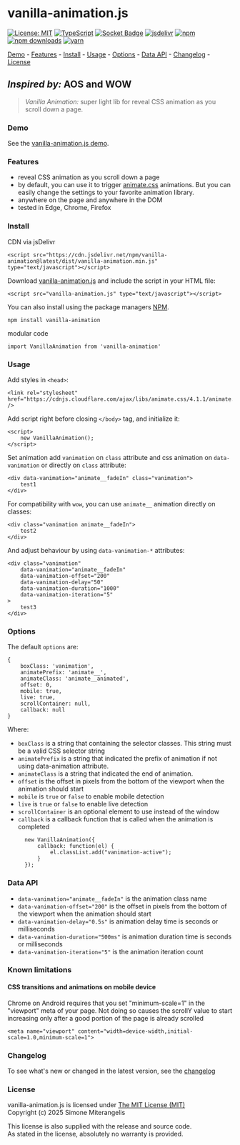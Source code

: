 # vanilla-animation.js #

[![License: MIT](https://img.shields.io/badge/License-MIT-green.svg)](https://opensource.org/licenses/MIT)
[![TypeScript](https://img.shields.io/badge/%3C%2F%3E-TypeScript-%230074c1.svg)](http://www.typescriptlang.org/)
[![Socket Badge](https://socket.dev/api/badge/npm/package/vanilla-animation)](https://socket.dev/npm/package/vanilla-animation)
[![jsdelivr](https://data.jsdelivr.com/v1/package/npm/vanilla-animation/badge)](https://www.jsdelivr.com/package/npm/vanilla-animation)
[![npm](https://img.shields.io/npm/v/vanilla-animation.svg?logo=npm&logoColor=fff&label=npm)](https://www.npmjs.com/package/vanilla-animation)
[![npm downloads](https://img.shields.io/npm/dm/vanilla-animation.svg?style=flat-square)](https://www.npmjs.com/package/vanilla-animation)
[![yarn](https://img.shields.io/npm/v/vanilla-animation.svg?logo=yarn&logoColor=fff&label=yarn)](https://yarnpkg.com/package?name=vanilla-animation)

[Demo](#demo) - [Features](#features) - [Install](#install) - [Usage](#usage) - [Options](#options) - [Data API](#data-api) -  [Changelog](#changelog) - [License](#license)

## *Inspired by:* AOS and WOW

> *Vanilla Animation:* super light lib for reveal CSS animation as you scroll down a page.

### Demo

See the [vanilla-animation.js demo](https://codepen.io/mitera/pen/azOdmrv).

### Features

- reveal CSS animation as you scroll down a page
- by default, you can use it to trigger [animate.css](https://animate.style) animations. But you can easily change the settings to your favorite animation library.
- anywhere on the page and anywhere in the DOM
- tested in Edge, Chrome, Firefox

### Install

CDN via jsDelivr

    <script src="https://cdn.jsdelivr.net/npm/vanilla-animation@latest/dist/vanilla-animation.min.js" type="text/javascript"></script>

Download [vanilla-animation.js](https://github.com/mitera/vanilla-animation/blob/master/vanilla-animation.js) and include the script in your HTML file:

	<script src="vanilla-animation.js" type="text/javascript"></script>

You can also install using the package managers [NPM](https://www.npmjs.com/package/vanilla-animation).

    npm install vanilla-animation

modular code

    import VanillaAnimation from 'vanilla-animation'

### Usage

Add styles in `<head>`:
    
    <link rel="stylesheet" href="https://cdnjs.cloudflare.com/ajax/libs/animate.css/4.1.1/animate.min.css" />

Add script right before closing `</body>` tag, and initialize it:

    <script>
        new VanillaAnimation();
    </script>

Set animation add `vanimation` on `class` attribute and css animation on `data-vanimation` or directly on `class` attribute:

    <div data-vanimation="animate__fadeIn" class="vanimation">
        test1
    </div>

For compatibility with `wow`, you can use `animate__` animation directly on classes:

    <div class="vanimation animate__fadeIn">
        test2
    </div>

And adjust behaviour by using `data-vanimation-*` attributes:

    <div class="vanimation"
        data-vanimation="animate__fadeIn"
        data-vanimation-offset="200"
        data-vanimation-delay="50"
        data-vanimation-duration="1000"
        data-vanimation-iteration="5"
    >
        test3
    </div>

### Options

The default `options` are:

    {
        boxClass: 'vanimation',
        animatePrefix: 'animate__',
        animateClass: 'animate__animated',
        offset: 0,
        mobile: true,
        live: true,
        scrollContainer: null,
        callback: null
    }

Where:

- `boxClass` is a string that containing the selector classes. This string must be a valid CSS selector string
- `animatePrefix` is a string that indicated the prefix of animation if not using data-animation attribute.
- `animateClass` is a string that indicated the end of animation.
- `offset` is the offset in pixels from the bottom of the viewport when the animation should start
- `mobile` is `true` or `false` to enable mobile detection
- `live` is `true` or `false` to enable live detection
- `scrollContainer` is an optional element to use instead of the window
- `callback` is a callback function that is called when the animation is completed
  ```
    new VanillaAnimation({
        callback: function(el) {
            el.classList.add("vanimation-active");
        }
    });
  ```
### Data API

- `data-vanimation="animate__fadeIn"` is the animation class name
- `data-vanimation-offset="200"` is the offset in pixels from the bottom of the viewport when the animation should start
- `data-vanimation-delay="0.5s"` is animation delay time is seconds or milliseconds
- `data-vanimation-duration="500ms"` is animation duration time is seconds or milliseconds
- `data-vanimation-iteration="5"` is the animation iteration count

### Known limitations

#### CSS transitions and animations on mobile device

Chrome on Android requires that you set "minimum-scale=1" in the "viewport" meta of your page.
Not doing so causes the scrollY value to start increasing only after a good portion of the page is already scrolled

    <meta name="viewport" content="width=device-width,initial-scale=1.0,minimum-scale=1">

### Changelog

To see what's new or changed in the latest version, see the [changelog](https://github.com/mitera/vanilla-animation/blob/master/CHANGELOG.md)

### License

vanilla-animation.js is licensed under [The MIT License (MIT)](http://opensource.org/licenses/MIT)
<br/>Copyright (c) 2025 Simone Miterangelis

This license is also supplied with the release and source code.
<br/>As stated in the license, absolutely no warranty is provided.